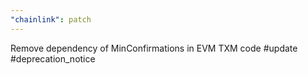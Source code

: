 ```yaml
---
"chainlink": patch
---
```


Remove dependency of MinConfirmations in EVM TXM code #update #deprecation_notice
